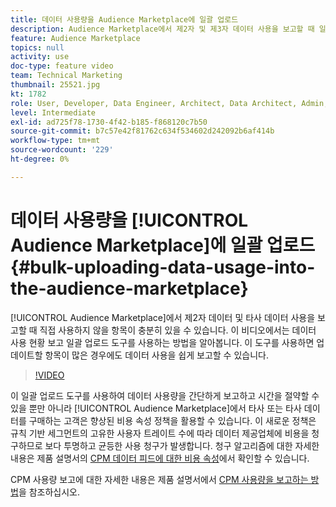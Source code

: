 ```yaml
---
title: 데이터 사용량을 Audience Marketplace에 일괄 업로드
description: Audience Marketplace에서 제2자 및 제3자 데이터 사용을 보고할 때 일일이 확인하지 않아도 되는 항목이 충분히 있을 수 있습니다. 이 비디오에서는 업데이트할 항목이 많더라도 데이터 사용량을 쉽게 보고할 수 있도록 데이터 사용 보고 일괄 업로드 도구를 사용하는 방법을 알아봅니다.
feature: Audience Marketplace
topics: null
activity: use
doc-type: feature video
team: Technical Marketing
thumbnail: 25521.jpg
kt: 1782
role: User, Developer, Data Engineer, Architect, Data Architect, Admin, Leader
level: Intermediate
exl-id: ad725f78-1730-4f42-b185-f868120c7b50
source-git-commit: b7c57e42f81762c634f534602d242092b6af414b
workflow-type: tm+mt
source-wordcount: '229'
ht-degree: 0%

---
```


# 데이터 사용량을 [!UICONTROL Audience Marketplace]에 일괄 업로드 {#bulk-uploading-data-usage-into-the-audience-marketplace}

[!UICONTROL Audience Marketplace]에서 제2자 데이터 및 타사 데이터 사용을 보고할 때 직접 사용하지 않을 항목이 충분히 있을 수 있습니다. 이 비디오에서는 데이터 사용 현황 보고 일괄 업로드 도구를 사용하는 방법을 알아봅니다. 이 도구를 사용하면 업데이트할 항목이 많은 경우에도 데이터 사용을 쉽게 보고할 수 있습니다.

>[!VIDEO](https://video.tv.adobe.com/v/33327/?quality=12&captions=kor)

이 일괄 업로드 도구를 사용하여 데이터 사용량을 간단하게 보고하고 시간을 절약할 수 있을 뿐만 아니라 [!UICONTROL Audience Marketplace]에서 타사 또는 타사 데이터를 구매하는 고객은 향상된 비용 속성 정책을 활용할 수 있습니다. 이 새로운 정책은 규칙 기반 세그먼트의 고유한 사용자 트레이트 수에 따라 데이터 제공업체에 비용을 청구하므로 보다 투명하고 균등한 사용 청구가 발생합니다.
청구 알고리즘에 대한 자세한 내용은 제품 설명서의 [CPM 데이터 피드에 대한 비용 속성](https://experiencecloud.adobe.com/resources/help/ko_KR/aam/marketplace_cpm_billing.html)에서 확인할 수 있습니다.

CPM 사용량 보고에 대한 자세한 내용은 제품 설명서에서 [CPM 사용량을 보고하는 방법](https://experiencecloud.adobe.com/resources/help/ko_KR/aam/t_marketplace_report_cpm_usage.html)을 참조하십시오.
